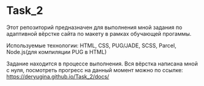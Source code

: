 # Task_2

  Этот репозиторий предназначен для выполнения мной задания по адаптивной вёрстке сайта по макету в рамках обучающей прогаммы.
  
  Используемые технологии: HTML, CSS, PUG/JADE, SCSS, Parcel, Node.js(для компиляции PUG в HTML)
  
  Задание находится в процессе выполнения. 
  Вся вёрстка написана мной с нуля, посмотреть прогресс на данный момент можно по ссылке:
  https://deryugina.github.io/Task_2/docs/
